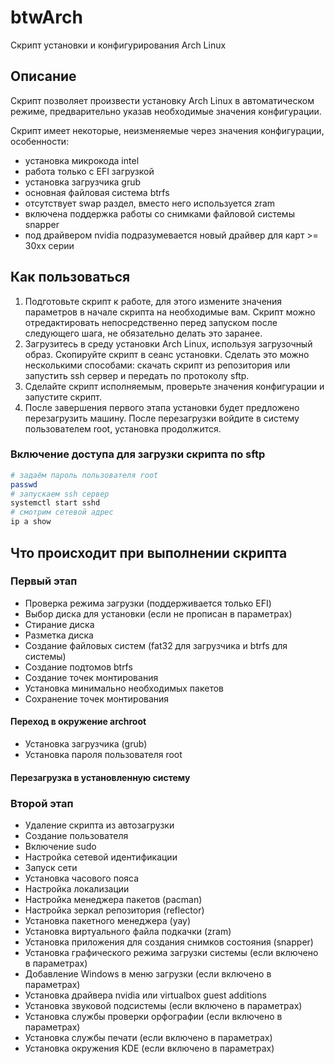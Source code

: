 # btwArch

Скрипт установки и конфигурирования Arch Linux

## Описание
Скрипт позволяет произвести установку Arch Linux в автоматическом режиме, предварительно указав необходимые значения конфигурации.

Скрипт имеет некоторые, неизменяемые через значения конфигурации, особенности:
- установка микрокода intel
- работа только с EFI загрузкой
- установка загрузчика grub
- основная файловая система btrfs
- отсутствует swap раздел, вместо него используется zram
- включена поддержка работы со снимками файловой системы snapper
- под драйвером nvidia подразумевается новый драйвер для карт >= 30xx серии

## Как пользоваться
1. Подготовьте скрипт к работе, для этого измените значения параметров в начале скрипта на необходимые вам. Скрипт можно отредактировать непосредственно перед запуском после следующего шага, не обязательно делать это заранее.
2. Загрузитесь в среду установки Arch Linux, используя загрузочный образ. Скопируйте скрипт в сеанс установки. Сделать это можно несколькими способами: скачать скрипт из репозитория или запустить ssh сервер и передать по протоколу sftp.
3. Сделайте скрипт исполняемым, проверьте значения конфигурации и запустите скрипт.
4. После завершения первого этапа установки будет предложено перезагрузить машину. После перезагрузки войдите в систему пользователем root, установка продолжится.

### Включение доступа для загрузки скрипта по sftp

```bash
# задаём пароль пользователя root
passwd
# запускаем ssh сервер
systemctl start sshd
# смотрим сетевой адрес
ip a show
```

## Что происходит при выполнении скрипта

### Первый этап
- Проверка режима загрузки (поддерживается только EFI)
- Выбор диска для установки (если не прописан в параметрах)
- Стирание диска
- Разметка диска
- Создание файловых систем (fat32 для загрузчика и btrfs для системы)
- Создание подтомов btrfs
- Создание точек монтирования
- Установка минимально необходимых пакетов
- Сохранение точек монтирования

#### Переход в окружение archroot
- Установка загрузчика (grub)
- Установка пароля пользователя root

#### Перезагрузка в установленную систему

### Второй этап
- Удаление скрипта из автозагрузки
- Создание пользователя
- Включение sudo
- Настройка сетевой идентификации
- Запуск сети
- Установка часового пояса
- Настройка локализации
- Настройка менеджера пакетов (pacman)
- Настройка зеркал репозитория (reflector)
- Установка пакетного менеджера (yay)
- Установка виртуального файла подкачки (zram)
- Установка приложения для создания снимков состояния (snapper)
- Установка графического режима загрузки системы (если включено в параметрах)
- Добавление Windows в меню загрузки (если включено в параметрах)
- Установка драйвера nvidia или virtualbox guest additions
- Установка звуковой подсистемы (если включено в параметрах)
- Установка службы проверки орфографии (если включено в параметрах)
- Установка службы печати (если включено в параметрах)
- Установка окружения KDE (если включено в параметрах)